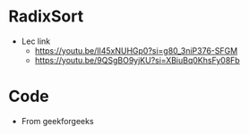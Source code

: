 # RadixSort
- Lec link
  - https://youtu.be/Il45xNUHGp0?si=g80_3niP376-SFGM
  - https://youtu.be/9QSgBO9yjKU?si=XBiuBq0KhsFy08Fb
# Code
- From geekforgeeks
